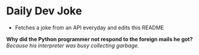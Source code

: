 
# Daily Dev Joke

- Fetches a joke from an API everyday and edits this README

**Why did the Python programmer not respond to the foreign mails he got?**
*Because his interpreter was busy collecting garbage.*
    